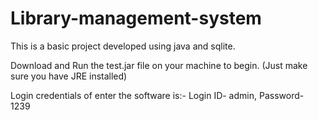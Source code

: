 # Library-management-system
This is a basic project developed using java and sqlite.

Download and Run the test.jar file on your machine to begin. (Just make sure you have JRE installed)

Login credentials of enter the software is:- Login ID- admin, Password- 1239
